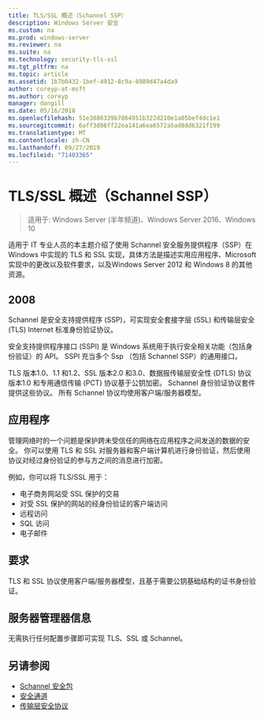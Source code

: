 ```yaml
---
title: TLS/SSL 概述（Schannel SSP）
description: Windows Server 安全
ms.custom: na
ms.prod: windows-server
ms.reviewer: na
ms.suite: na
ms.technology: security-tls-ssl
ms.tgt_pltfrm: na
ms.topic: article
ms.assetid: 1b7b0432-1bef-4912-8c9a-8989d47a4da9
author: coreyp-at-msft
ms.author: coreyp
manager: dongill
ms.date: 05/16/2018
ms.openlocfilehash: 51e3886339b7864951b322d210e1a05bef4dc1e1
ms.sourcegitcommit: 6aff3d88ff22ea141a6ea6572a5ad8dd6321f199
ms.translationtype: MT
ms.contentlocale: zh-CN
ms.lasthandoff: 09/27/2019
ms.locfileid: "71403365"
---
```

# <a name="tlsssl-overview-schannel-ssp"></a>TLS/SSL 概述（Schannel SSP）

>适用于: Windows Server (半年频道)、Windows Server 2016、Windows 10

适用于 IT 专业人员的本主题介绍了使用 Schannel 安全服务提供程序（SSP）在 Windows 中实现的 TLS 和 SSL 实现，具体方法是描述实用应用程序、Microsoft 实现中的更改以及软件要求，以及Windows Server 2012 和 Windows 8 的其他资源。

## <a name="BKMK_OVER"></a>2008
Schannel 是安全支持提供程序 (SSP)，可实现安全套接字层 (SSL) 和传输层安全 (TLS) Internet 标准身份验证协议。

安全支持提供程序接口 (SSPI) 是 Windows 系统用于执行安全相关功能（包括身份验证）的 API。 SSPI 充当多个 Ssp （包括 Schannel SSP）的通用接口。

TLS 版本1.0、1.1 和1.2、SSL 版本2.0 和3.0、数据报传输层安全性 \(DTLS\) 协议版本1.0 和专用通信传输 \(PCT\) 协议基于公钥加密。 Schannel 身份验证协议套件提供这些协议。 所有 Schannel 协议均使用客户端/服务器模型。

## <a name="BKMK_APP"></a>应用程序
管理网络时的一个问题是保护跨未受信任的网络在应用程序之间发送的数据的安全。 你可以使用 TLS 和 SSL 对服务器和客户端计算机进行身份验证，然后使用协议对经过身份验证的参与方之间的消息进行加密。

例如，你可以将 TLS/SSL 用于：

-   电子商务网站受 SSL 保护的交易
-   对受 SSL 保护的网站的经身份验证的客户端访问
-   远程访问
-   SQL 访问
-   电子邮件

## <a name="BKMK_SOFT"></a>要求
TLS 和 SSL 协议使用客户端/服务器模型，且基于需要公钥基础结构的证书身份验证。

## <a name="BKMK_INSTALL"></a>服务器管理器信息
无需执行任何配置步骤即可实现 TLS、SSL 或 Schannel。

## <a name="see-also"></a>另请参阅 ##

-   [Schannel 安全包](https://docs.microsoft.com/windows/desktop/com/schannel)
-   [安全通道](https://docs.microsoft.com/windows/desktop/SecAuthN/secure-channel)
-   [传输层安全协议](https://docs.microsoft.com/windows/desktop/SecAuthN/transport-layer-security-protocol)
